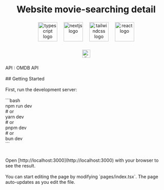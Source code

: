 <h1 align="center">Website movie-searching detail</h1>

###

<div align="center">
  <img src="https://skillicons.dev/icons?i=ts" height="60" alt="typescript logo"  />
  <img width="12" />
  <img src="https://skillicons.dev/icons?i=nextjs" height="60" alt="nextjs logo"  />
  <img width="12" />
  <img src="https://skillicons.dev/icons?i=tailwind" height="60" alt="tailwindcss logo"  />
  <img width="12" />
  <img src="https://cdn.jsdelivr.net/gh/devicons/devicon/icons/react/react-original.svg" height="60" alt="react logo"  />
</div>

###

<div align="center">
  <img src="https://img.shields.io/static/v1?message=Discord&logo=discord&label=&color=7289DA&logoColor=white&labelColor=&style=for-the-badge" height="25" alt="discord logo"  />
</div>

###

<p align="left">API : OMDB API<br><br>## Getting Started<br><br>First, run the development server:<br><br>```bash<br>npm run dev<br># or<br>yarn dev<br># or<br>pnpm dev<br># or<br>bun dev<br>```<br><br><br>Open [http://localhost:3000](http://localhost:3000) with your browser to see the result.<br><br>You can start editing the page by modifying `pages/index.tsx`. The page auto-updates as you edit the file.</p>

###
